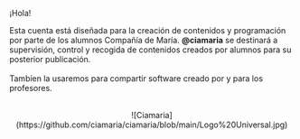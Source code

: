 ¡Hola!

Esta cuenta está diseñada para la creación de contenidos y programación por parte de los alumnos Compañía de María.
**@ciamaria** se destinará a supervisión, control y recogida de contenidos creados por alumnos para su posterior publicación.<br>
<br>
Tambíen la usaremos para compartir software creado por y para los profesores.<br>
<br>

<center>
![Ciamaria](https://github.com/ciamaria/ciamaria/blob/main/Logo%20Universal.jpg)

</center>

